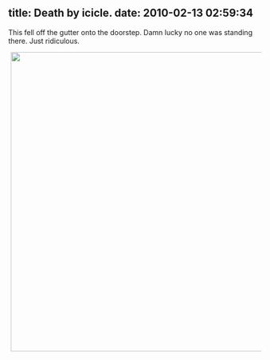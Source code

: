 title: Death by icicle.
date: 2010-02-13 02:59:34
---

<p>This fell off the gutter onto the doorstep.  Damn lucky no one was standing there.  Just ridiculous.</p>  <!-- s9ymdb:16 --><img class="serendipity_image_center" width="800" height="600" style="border: 0px; padding-left: 5px; padding-right: 5px;" src="/~jesus/uploads/icedeath.jpg" alt="" />
